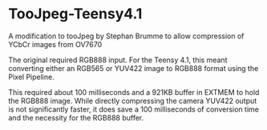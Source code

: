# TooJpeg-Teensy4.1
A modification to tooJpeg by Stephan Brumme  to allow compression of YCbCr images from OV7670

The original required RGB888 input.  For the Teensy 4.1, this meant converting either an RGB565 or YUV422 image to RGB888 format using the Pixel Pipeline.   

This required about 100 milliseconds and a 921KB buffer in EXTMEM to hold the RGB888 image.  While directly compressing  the camera YUV422 output
is not significantly faster, it does save a 100 milliseconds of conversion time and the necessity for the RGB888 buffer.
